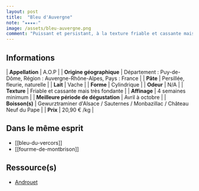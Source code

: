 ```yaml
---
layout: post
title:  "Bleu d'Auvergne"
note: "★★★★☆"
image: /assets/bleu-auvergne.png
comment: "Puissant et persistant, à la texture friable et cassante mais très fondante. Il revêt des arômes délicats de sous bois et de champignons sauvages."
---
```


## Informations

| **Appellation** | A.O.P |
| **Origine géographique** | Département : Puy-de-Dôme, Région : Auvergne-Rhône-Alpes, Pays : France  |
| **Pâte** | Persillée, fleurie, naturelle |
| **Lait** | Vache |
| **Forme** | Cylindrique |
| **Odeur** | N/A |
| **Texture** | Friable et cassante mais très fondante |
| **Affinage** | 4 semaines minimum |
| **Meilleure période de dégustation** | Avril à octobre |
| **Boisson(s)** | Gewurztraminer d'Alsace / Sauternes / Monbazillac / Château Neuf du Pape |
| **Prix** | 20,90 € /kg |

## Dans le même esprit
* [[bleu-du-vercors]]
* [[fourme-de-montbrison]]

## Ressource(s)
* [Androuet](https://androuet.com/Bleu-d-auvergne-139.html)